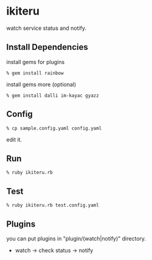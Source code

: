 ikiteru
=======
watch service status and notify.


Install Dependencies
--------------------

install gems for plugins

    % gem install rainbow

install gems more (optional)

    % gem install dalli im-kayac gyazz


Config
------

    % cp sample.config.yaml config.yaml

edit it.


Run
---

    % ruby ikiteru.rb


Test
----

    % ruby ikiteru.rb test.config.yaml

Plugins
-------

you can put plugins in "plugin/(watch|notify)" directory.

* watch -> check status -> notify
